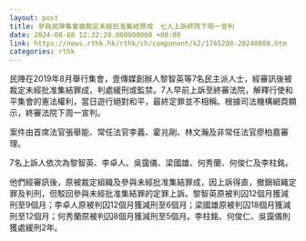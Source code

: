 ```yaml
---
layout: post
title: 參與民陣集會被裁定未經批准集結罪成　七人上訴終院下周一宣判
date: 2024-08-08 12:32:29.000000000 +08:00
link: https://news.rthk.hk/rthk/ch/component/k2/1765288-20240808.htm
categories: rthk
---
```


民陣在2019年8月舉行集會，壹傳媒創辦人黎智英等7名民主派人士，經審訊後被裁定未經批准集結罪成，判處緩刑或監禁。7人早前上訴至終審法院，解釋行使和平集會的憲法權利，當日遊行絕對和平，最終定罪並不相稱。根據司法機構網頁顯示，終審法院下周一宣判。

案件由首席法官張舉能、常任法官李義、霍兆剛、林文瀚及非常任法官廖柏嘉審理。

7名上訴人依次為黎智英、李卓人、吳靄儀、梁國雄、何秀蘭、何俊仁及李柱銘。

他們經審訊後，原被裁定組織及參與未經批准集結罪成，因上訴得直，撤銷組織定罪及判刑，但駁回參與未經批准集結罪的定罪上訴。黎智英原被判囚12個月獲減刑至9個月；李卓人原被判囚12個月獲減刑至6個月；梁國雄原被判囚18個月獲減刑至12個月；何秀蘭原被判囚8個月獲減刑至5個月。李柱銘、何俊仁、吳靄儀則獲處緩刑2年。
